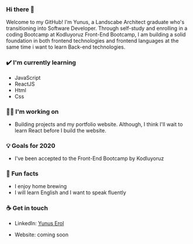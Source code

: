 ### Hi there 👋

Welcome to my GitHub! I'm Yunus, a Landscabe Architect graduate who's transitioning into Software Developer. Through self-study and enrolling in a coding Bootcamp at Kodluyoruz Front-End Bootcamp, I am building a solid foundation in both frontend technologies and frontend languages at the same time i want to learn Back-end technologies.

### ✔️ I'm currently learning
- JavaScript
- ReactJS
- Html
- Css

### 👩‍💻 I'm working on
- Building projects and my portfolio website. 
Although, I think I'll wait to learn React before I build the website.

### 💡 Goals for 2020
- I've been accepted to the Front-End Bootcamp by Kodluyoruz

### 🌴 Fun facts
- I enjoy home brewing 
- I will learn English and I want to speak fluently

### ☕ Get in touch
- LinkedIn: <a href = "https://www.linkedin.com/in/yunus-erol//">Yunus Erol</a>

- Website: coming soon

<br>
<br>
